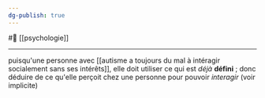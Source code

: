```yaml
---
dg-publish: true
---
```

#🌲  [[psychologie]]

---
puisqu'une personne avec [[autisme a toujours du mal à intéragir socialement sans ses intérêts]], elle doit utiliser ce qui est *déjà* **défini** ; donc déduire de ce qu'elle perçoit chez une personne pour pouvoir *interagir* (voir implicite) 